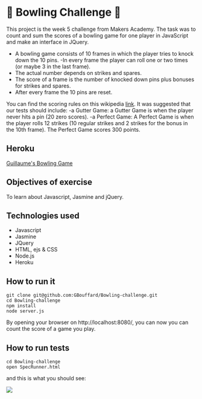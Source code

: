 
:bowling: Bowling Challenge :bowling:
=================

This project is the week 5 challenge from Makers Academy. The task was to count and sum the scores of a bowling game for one player in JavaScript and make an interface in JQuery.

- A bowling game consists of 10 frames in which the player tries to knock down the 10 pins. 
-In every frame the player can roll one or two times (or maybe 3 in the last frame).
- The actual number depends on strikes and spares. 
- The score of a frame is the number of knocked down pins plus bonuses for strikes and spares. 
- After every frame the 10 pins are reset. 

You can find the scoring rules on this wikipedia [link](http://en.wikipedia.org/wiki/Ten-pin_bowling). It was suggested that our tests should include:
-a Gutter Game: a Gutter Game is when the player never hits a pin (20 zero scores).
-a Perfect Game: A Perfect Game is when the player rolls 12 strikes (10 regular strikes and 2 strikes for the bonus in the 10th frame). The Perfect Game scores 300 points.

Heroku
----
[Guillaume's Bowling Game]()

Objectives of exercise
----
To learn about Javascript, Jasmine and jQuery.

Technologies used
----
- Javascript
- Jasmine
- JQuery
- HTML, ejs & CSS
- Node.js
- Heroku

How to run it
----
```
git clone git@github.com:GBouffard/Bowling-challenge.git
cd Bowling-challenge
npm install
node server.js
```
By opening your browser on http://localhost:8080/, you can now you can count the score of a game you play.

How to run tests
----
```
cd Bowling-challenge
open SpecRunner.html
```

and this is what you should see:

![](public/Jasmine_tests_to_come.png)